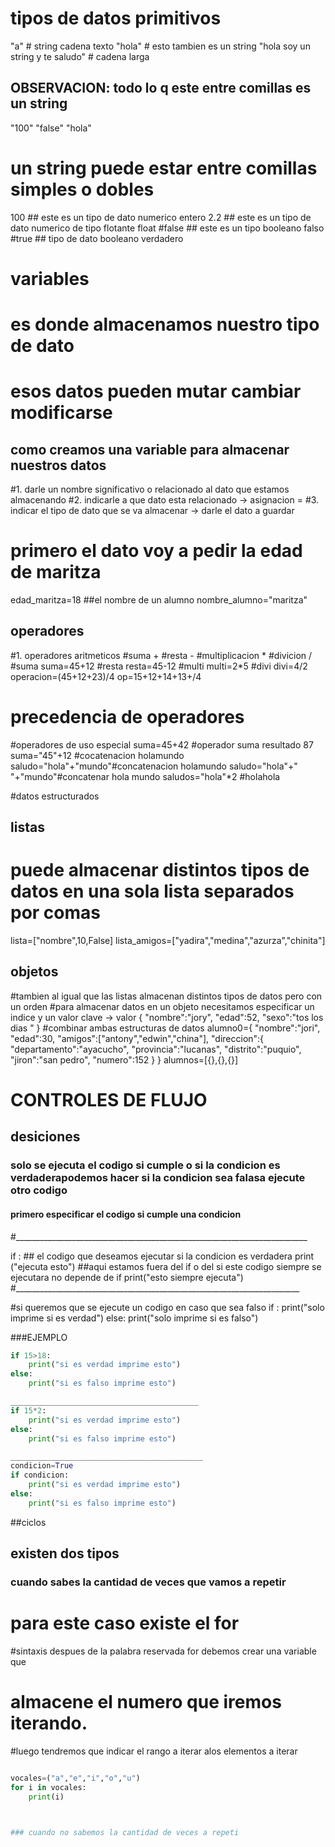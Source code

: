 # tipos de datos primitivos 
"a" # string cadena texto 
"hola" # esto tambien es un string
"hola soy un string y te saludo" # cadena larga 
## OBSERVACION: todo lo q este entre comillas es un string
"100"
"false"
"hola"
# un string puede estar entre comillas simples o dobles 
100 ## este es un tipo de dato numerico entero 
2.2 ## este es un tipo de dato numerico de tipo flotante float 
#false ## este es un tipo booleano falso
#true ## tipo de dato booleano verdadero 

# variables
# es donde almacenamos nuestro tipo de dato
# esos datos pueden mutar cambiar modificarse
## como creamos una variable para almacenar nuestros datos
#1. darle un nombre significativo o relacionado al dato que estamos almacenando 
#2. indicarle a que dato esta relacionado -> asignacion =
#3. indicar el tipo de dato que se va almacenar -> darle el dato a guardar 
# primero el dato voy a pedir la edad de maritza
edad_maritza=18
##el nombre de un alumno 
nombre_alumno="maritza"

## operadores 
#1. operadores aritmeticos 
#suma +
#resta - 
#multiplicacion *
#divicion /
#suma
suma=45+12
#resta
resta=45-12
#multi
multi=2*5
#divi
divi=4/2
operacion=(45+12+23)/4
op=15+12+14+13+/4
# precedencia de operadores 

#operadores de uso especial 
suma=45+42 #operador suma resultado 87
suma="45"+12 #cocatenacion holamundo
saludo="hola"+"mundo"#concatenacion holamundo 
saludo="hola"+" "+"mundo"#concatenar hola mundo 
saludos="hola"*2 #holahola

#datos estructurados 
## listas
# puede almacenar distintos tipos de datos en una sola lista separados por comas 
lista=["nombre",10,False]
lista_amigos=["yadira","medina","azurza","chinita"]
## objetos
#tambien al igual que las listas almacenan distintos tipos de datos pero con un orden 
#para almacenar datos en un objeto necesitamos especificar un indice y un valor clave -> valor
{
    "nombre":"jory", 
    "edad":52,
    "sexo":"tos los dias "
 }
#combinar ambas estructuras de datos 
alumno0={
    "nombre":"jori",
    "edad":30,
    "amigos":["antony","edwin","china"],
    "direccion":{
        "departamento":"ayacucho",
        "provincia":"lucanas",
        "distrito":"puquio",
        "jiron":"san pedro",
        "numero":152
    }
}
alumnos=[{},{},{}]


# CONTROLES DE FLUJO
## desiciones
### solo se ejecuta el codigo si cumple o si la condicion es verdaderapodemos hacer si la condicion sea falasa ejecute otro codigo
#### primero especificar el codigo si cumple una condicion
#_________________________________________________________________________

if <condicion>:
    ## el codigo que deseamos ejecutar si la condicion es verdadera
    print ("ejecuta esto")
##aqui estamos fuera del if o del si este codigo siempre se ejecutara no depende de if
print("esto siempre ejecuta")
#_______________________________________________________________________

#si queremos que se ejecute un codigo en caso que sea falso
if <condicion falsa>:
    print("solo imprime si es verdad")
else:
    print("solo imprime si es falso")
    
###EJEMPLO
```python
if 15>18:
    print("si es verdad imprime esto")
else:
    print("si es falso imprime esto")

__________________________________________    
if 15*2:
    print("si es verdad imprime esto")
else:
    print("si es falso imprime esto")  

___________________________________________
condicion=True
if condicion:
    print("si es verdad imprime esto")
else:
    print("si es falso imprime esto")  
``````
##ciclos
## existen dos tipos
###  cuando sabes la cantidad de  veces que vamos a repetir
# para este caso existe el for
#sintaxis despues de la palabra reservada for  debemos crear una variable que 
# almacene el numero que iremos iterando.
#luego tendremos que indicar  el rango a iterar alos elementos a iterar
```python

vocales=("a","e","i","o","u")
for i in vocales:
    print(i)



### cuando no sabemos la cantidad de veces a repeti